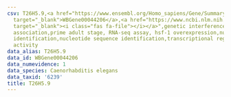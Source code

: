 ```yaml
---
csv: T26H5.9,<a href="https://www.ensembl.org/Homo_sapiens/Gene/Summary?db=core;g=WBGene00044206"
  target="_blank">WBGene00044206</a>,<a href="https://www.ncbi.nlm.nih.gov/pubmed/30894454"
  target="_blank"><i class="fas fa-file"></i></a>",genetic interference,functional
  association,prime adult stage, RNA-seq assay, hsf-1 overexpression,nucleotide sequence
  identification,nucleotide sequence identification,transcriptional regulation,up-regulates
  activity
data_alias: T26H5.9
data_id: WBGene00044206
data_numevidence: 1
data_species: Caenorhabditis elegans
data_taxid: '6239'
title: T26H5.9
---
```

